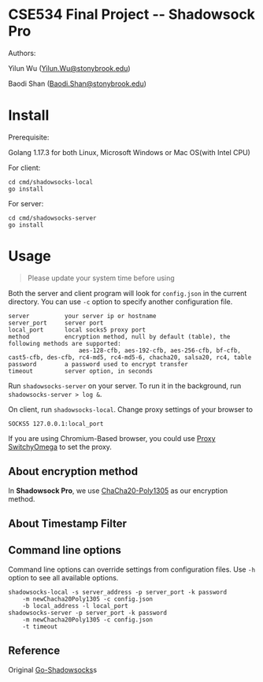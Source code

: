 # CSE534 Final Project -- Shadowsock Pro

Authors: 

Yilun Wu (Yilun.Wu@stonybrook.edu) 

Baodi Shan (Baodi.Shan@stonybrook.edu)

# Install

Prerequisite:

Golang 1.17.3 for both Linux, Microsoft Windows or Mac OS(with Intel CPU)

For client:

```
cd cmd/shadowsocks-local
go install
```

For server:
```
cd cmd/shadowsocks-server
go install
```

# Usage

> Please update your system time before using 

Both the server and client program will look for `config.json` in the current directory. You can use `-c` option to specify another configuration file.


```
server          your server ip or hostname
server_port     server port
local_port      local socks5 proxy port
method          encryption method, null by default (table), the following methods are supported:
                    aes-128-cfb, aes-192-cfb, aes-256-cfb, bf-cfb, cast5-cfb, des-cfb, rc4-md5, rc4-md5-6, chacha20, salsa20, rc4, table
password        a password used to encrypt transfer
timeout         server option, in seconds
```

Run `shadowsocks-server` on your server. To run it in the background, run `shadowsocks-server > log &`.

On client, run `shadowsocks-local`. Change proxy settings of your browser to

```
SOCKS5 127.0.0.1:local_port
```

If you are using Chromium-Based browser, you could use [Proxy SwitchyOmega](https://chrome.google.com/webstore/detail/proxy-switchyomega/padekgcemlokbadohgkifijomclgjgif?hl=en) to set the proxy.

## About encryption method

In **Shadowsock Pro**, we use [ChaCha20-Poly1305](https://pkg.go.dev/golang.org/x/crypto/chacha20poly1305) as our encryption method.


## About Timestamp Filter



## Command line options

Command line options can override settings from configuration files. Use `-h` option to see all available options.

```
shadowsocks-local -s server_address -p server_port -k password
    -m newChacha20Poly1305 -c config.json
    -b local_address -l local_port
shadowsocks-server -p server_port -k password
    -m newChacha20Poly1305 -c config.json
    -t timeout
```

## Reference

Original [Go-Shadowsocks](https://github.com/shadowsocks/shadowsocks-go)s


